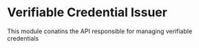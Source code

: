 # Verifiable Credential Issuer

This module conatins the API responsible for managing verifiable credentials